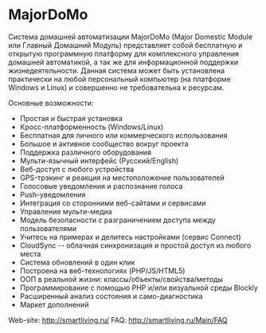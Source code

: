 MajorDoMo
=========

Cистема домашней автоматизации MajorDoMo (Major Domestic Module или Главный Домашний Модуль) представляет собой бесплатную и открытую программную платформу для комплексного управления домашней автоматикой, а так же для информационной поддержки жизнедеятельности. Данная система может быть установлена практически на любой персональный компьютер (на платформе Windows и Linux) и совершенно не требовательна к ресурсам. 

Основные возможности:
- Простая и быстрая установка
- Кросс-платформенность (Windows/Linux)
- Бесплатная для личного или коммерческого использования
- Большое и активное сообщество вокруг проекта
- Поддержка различного оборудования
- Мульти-язычный интерфейс (Русский/English)
- Веб-доступ с любого устройства
- GPS-трэкинг и реакция на местоположение пользователей
- Голосовые уведомления и распознание голоса
- Push-уведомления
- Интеграция со сторонними веб-сайтами и сервисами
- Управление мульти-медиа
- Модель безопасности с разграничением доступа между пользователями
- Учитесь на примерах и делитесь настройками (сервис Connect)
- CloudSync -- облачная синхронизация и простой доступ из любого места
- Система обновлений в один клик
- Построена на веб-технологиях (PHP/JS/HTML5)
- ООП в реальной жизни: классы/объекты/свойства/методы
- Программирование с помощью PHP и/или визуальной среды Blockly
- Расширенный анализ состояния и само-диагностика
- Маркет дополнений

Web-site: http://smartliving.ru/
FAQ: http://smartliving.ru/Main/FAQ
